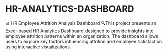 # HR-ANALYTICS-DASHBOARD
📊 HR Employee Attrition Analysis Dashboard 🔍This project presents an Excel-based HR Analytics Dashboard designed to provide insights into employee attrition patterns within an organization. The dashboard allows users to explore key factors influencing attrition and employee satisfaction using interactive visualizations.
